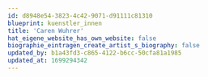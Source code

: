 ```yaml
---
id: d8948e54-3823-4c42-9071-d91111c81310
blueprint: kuenstler_innen
title: 'Caren Wuhrer'
hat_eigene_website_has_own_website: false
biographie_eintragen_create_artist_s_biography: false
updated_by: b1a43fd3-c865-4122-b6cc-50cfa81a1985
updated_at: 1699294342
---
```

